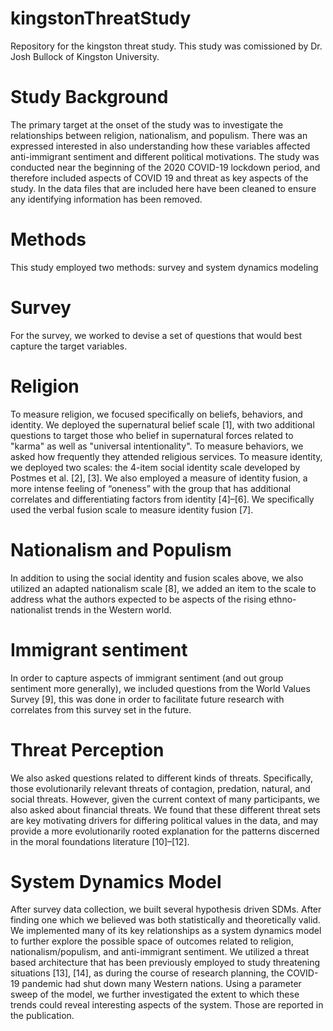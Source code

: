 # kingstonThreatStudy
Repository for the kingston threat study.
This study was comissioned by Dr. Josh Bullock of Kingston University.

# Study Background
The primary target at the onset of the study was to investigate the relationships between religion, nationalism, and populism. There was an expressed interested in also understanding how these variables affected anti-immigrant sentiment and different political motivations. The study was conducted near the beginning of the 2020 COVID-19 lockdown period, and therefore included aspects of COVID 19 and threat as key aspects of the study. In the data files that are included here have been cleaned to ensure any identifying information has been removed. 

# Methods
This study employed two methods: survey and system dynamics modeling

# Survey
For the survey, we worked to devise a set of questions that would best capture the target variables. 
# Religion
To measure religion, we focused specifically on beliefs, behaviors, and identity. We deployed the supernatural belief scale [1], with two additional questions to target those who belief in supernatural forces related to "karma" as well as "universal intentionality". To measure behaviors, we asked how frequently they attended religious services. To measure identity, we deployed two scales: the 4-item social identity scale developed by Postmes et al. [2], [3]. We also employed a measure of identity fusion, a more intense feeling of “oneness” with the group that has additional correlates and differentiating factors from identity [4]–[6]. We specifically used the verbal fusion scale to measure identity fusion [7].
# Nationalism and Populism
In addition to using the social identity and fusion scales above, we also utilized an adapted nationalism scale [8], we added an item to the scale to address what the authors expected to be aspects of the rising ethno-nationalist trends in the Western world. 
# Immigrant sentiment
In order to capture aspects of immigrant sentiment (and out group sentiment more generally), we included questions from the World Values Survey [9], this was done in order to facilitate future research with correlates from this survey set in the future. 
# Threat Perception
We also asked questions related to different kinds of threats. Specifically, those evolutionarily relevant threats of contagion, predation, natural, and social threats. However, given the current context of many participants, we also asked about financial threats. 
We found that these different threat sets are key motivating drivers for differing political values in the data, and may provide a more evolutionarily rooted explanation for the patterns discerned in the moral foundations literature [10]–[12].

# System Dynamics Model
After survey data collection, we built several hypothesis driven SDMs. After finding one which we believed was both statistically and theoretically valid. We implemented many of its key relationships as a system dynamics model to further explore the possible space of outcomes related to religion, nationalism/populism, and anti-immigrant sentiment. We utilized a threat based architecture that has been previously employed to study threatening situations [13], [14], as during the course of research planning, the COVID-19 pandemic had shut down many Western nations. 
Using a parameter sweep of the model, we further investigated the extent to which these trends could reveal interesting aspects of the system. Those are reported in the publication. 
